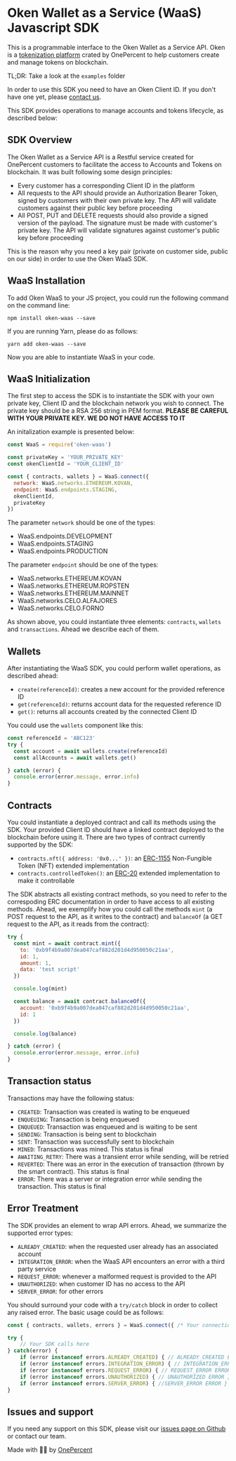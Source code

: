 # Oken Wallet as a Service (WaaS) Javascript SDK

This is a programmable interface to the Oken Wallet as a Service API. Oken is a  [tokenization platform](http://oken.app/)  crated by OnePercent to help customers create and manage tokens on blockchain.

TL;DR: Take a look at the `examples` folder

In order to use this SDK you need to have an Oken Client ID. If you don't have one yet, please  [contact us](http://onepercent.io/).

This SDK provides operations to manage accounts and tokens lifecycle, as described below:

## [](https://www.npmjs.com/package/oken-waas#sdk-overview)SDK Overview

The Oken Wallet as a Service API is a Restful service created for OnePercent customers to facilitate the access to Accounts and Tokens on blockchain. It was built following some design principles:

-   Every customer has a corresponding Client ID in the platform
-   All requests to the API should provide an Authorization Bearer Token, signed by customers with their own private key. The API will validate customers against their public key before proceeding
-   All POST, PUT and DELETE requests should also provide a signed version of the payload. The signature must be made with customer's private key. The API will validate signatures against customer's public key before proceeding

This is the reason why you need a key pair (private on customer side, public on our side) in order to use the Oken WaaS SDK.

## [](https://www.npmjs.com/package/oken-waas#waas-installation)WaaS Installation

To add Oken WaaS to your JS project, you could run the following command on the command line:

```
npm install oken-waas --save

```

If you are running Yarn, please do as follows:

```
yarn add oken-waas --save

```

Now you are able to instantiate WaaS in your code.

## [](https://www.npmjs.com/package/oken-waas#waas-initialization)WaaS Initialization

The first step to access the SDK is to instantiate the SDK with your own private key, Client ID and the blockchain network you wish to connect. The private key should be a RSA 256 string in PEM format.  **PLEASE BE CAREFUL WITH YOUR PRIVATE KEY. WE DO NOT HAVE ACCESS TO IT**

An initalization example is presented below:

```js
const WaaS = require('oken-waas')

const privateKey = 'YOUR_PRIVATE_KEY'
const okenClientId = 'YOUR_CLIENT_ID'

const { contracts, wallets } = WaaS.connect({
  network: WaaS.networks.ETHEREUM.KOVAN,
  endpoint: WaaS.endpoints.STAGING,
  okenClientId,
  privateKey
})

```

The parameter `network` should be one of the types:

-   WaaS.endpoints.DEVELOPMENT
-   WaaS.endpoints.STAGING
-   WaaS.endpoints.PRODUCTION

The parameter `endpoint` should be one of the types:

-   WaaS.networks.ETHEREUM.KOVAN
-   WaaS.networks.ETHEREUM.ROPSTEN
-   WaaS.networks.ETHEREUM.MAINNET
-   WaaS.networks.CELO.ALFAJORES
-   WaaS.networks.CELO.FORNO

As shown above, you could instantiate three elements: `contracts`, `wallets` and `transactions`. Ahead we describe each of them.

## [](https://www.npmjs.com/package/oken-waas#wallets)Wallets

After instantiating the WaaS SDK, you could perform wallet operations, as described ahead:

-   `create(referenceId)`: creates a new account for the provided reference ID
-   `get(referenceId)`: returns account data for the requested reference ID
-   `get()`: returns all accounts created by the connected Client ID

You could use the `wallets` component like this:

```js
const referenceId = 'ABC123'
try {
  const account = await wallets.create(referenceId)
  const allAccounts = await wallets.get()

} catch (error) {
  console.error(error.message, error.info)
}

```

## [](https://www.npmjs.com/package/oken-waas#contracts)Contracts

You could instantiate a deployed contract and call its methods using the SDK. Your provided Client ID should have a linked contract deployed to the blockchain before using it. There are two types of contract currently supported by the SDK:

-   `contracts.nft({ address: '0x0...' })`: an [ERC-1155](https://eips.ethereum.org/EIPS/eip-1155)  Non-Fungible Token (NFT) extended implementation
-   `contracts.controlledToken()`: an [ERC-20](https://eips.ethereum.org/EIPS/eip-20) extended implementation to make it controllable

The SDK abstracts all existing contract methods, so you need to refer to the correspoding ERC documentation in order to have access to all existing methods. Ahead, we exemplify how you could call the methods  `mint`  (a POST request to the API, as it writes to the contract) and  `balanceOf`  (a GET request to the API, as it reads from the contract):

```js
try {
  const mint = await contract.mint({
    to: '0xb9f4b9a007dea047caf882d201d4d950050c21aa',
    id: 1,
    amount: 1,
    data: 'test script'
  })

  console.log(mint)

  const balance = await contract.balanceOf({
    account: '0xb9f4b9a007dea047caf882d201d4d950050c21aa',
    id: 1
  })

  console.log(balance)

} catch (error) {
  console.error(error.message, error.info)
}

```

## Transaction status

Transactions may have the following status:

- ``CREATED``: Transaction was created is wating to be enqueued
- ``ENQUEUING``: Transaction is being enqueued
- ``ENQUEUED``: Transaction was enqueued and is waiting to be sent 
- ``SENDING``: Transaction is being sent to blockchain
- ``SENT``: Transaction was successfully sent to blockchain
- ``MINED``: Transactions was mined. This status is final
- ``AWAITING_RETRY``: There was a transient error while sending, will be retried
- ``REVERTED``: There was an error in the execution of transaction (thrown by the smart contract). This status is final
- ``ERROR``: There was a server or integration error while sending the transaction. This status is final

## Error Treatment
The SDK provides an element to wrap API errors. Ahead, we summarize the supported error types:

- ``ALREADY_CREATED``: when the requested user already has an associated account
- ``INTEGRATION_ERROR``: when the WaaS API encounters an error with a third party service
- ``REQUEST_ERROR``: whenever a malformed request is provided to the API
- ``UNAUTHORIZED``: when customer ID has no access to the API
- ``SERVER_ERROR``: for other errors

You should surround your code with a ``try/catch`` block in order to collect any raised error. The basic usage could be as follows:

```js
const { contracts, wallets, errors } = WaaS.connect({ /* Your connection object */ })

try {
    // Your SDK calls here
} catch(error) {
    if (error instanceof errors.ALREADY_CREATED) { // ALREADY_CREATED ERROR }
    if (error instanceof errors.INTEGRATION_ERROR) { // INTEGRATION_ERROR ERROR }
    if (error instanceof errors.REQUEST_ERROR) { // REQUEST_ERROR ERROR }
    if (error instanceof errors.UNAUTHORIZED) { // UNAUTHORIZED ERROR }
    if (error instanceof errors.SERVER_ERROR) { //SERVER_ERROR ERROR }
}
```

## [](https://www.npmjs.com/package/oken-waas#issues-and-support)Issues and support

If you need any support on this SDK, please visit our  [issues page on Github](https://github.com/onepercentio/oken-waas-sdk-js/issues)  or contact our team.

Made with 🤘🏾 by  [OnePercent](http://onepercent.io/)
